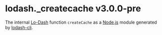 # lodash._createcache v3.0.0-pre

The internal [Lo-Dash](https://lodash.com/) function `createCache` as a [Node.js](http://nodejs.org/) module generated by [lodash-cli](https://www.npmjs.com/package/lodash-cli).
